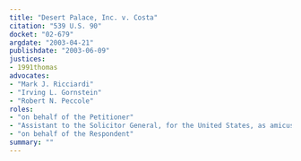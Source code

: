```yaml
---
title: "Desert Palace, Inc. v. Costa"
citation: "539 U.S. 90"
docket: "02-679"
argdate: "2003-04-21"
publishdate: "2003-06-09"
justices:
- 1991thomas
advocates:
- "Mark J. Ricciardi"
- "Irving L. Gornstein"
- "Robert N. Peccole"
roles:
- "on behalf of the Petitioner"
- "Assistant to the Solicitor General, for the United States, as amicus curiae, supporting the Petitioner"
- "on behalf of the Respondent"
summary: ""
---
```


